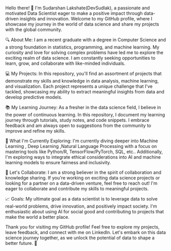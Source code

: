 Hello there! 👋 I'm Sudarshan Lakshate(DevSudlak), a passionate and motivated Data Scientist eager to make a positive impact through data-driven insights and innovation. 
Welcome to my GitHub profile, where I showcase my journey in the world of data science and share my projects with the global community.

🔍 About Me:
I am a recent graduate with a degree in Computer Science and a strong foundation in statistics, programming, and machine learning. 
My curiosity and love for solving complex problems have led me to explore the exciting realm of data science. 
I am constantly seeking opportunities to learn, grow, and collaborate with like-minded individuals.

💻 My Projects:
In this repository, you'll find an assortment of projects that demonstrate my skills and knowledge in data analysis, machine learning, and visualization. 
Each project represents a unique challenge that I've tackled, showcasing my ability to extract meaningful insights from data and develop predictive models.

📚 My Learning Journey:
As a fresher in the data science field, I believe in the power of continuous learning. In this repository, I document my learning journey through tutorials, study notes, and code snippets.
I embrace feedback and am always open to suggestions from the community to improve and refine my skills.

🌱 What I'm Currently Exploring:
I'm currently diving deeper into Machine Learning , Deep Learning ,Natural Language Processing  with a focus on mastering tools like Python/R, TensorFlow/PyTorch, SQL, etc.. Additionally,
I'm exploring ways to integrate ethical considerations into AI and machine learning models to ensure fairness and inclusivity.

🤝 Let's Collaborate:
I am a strong believer in the spirit of collaboration and knowledge sharing. If you're working on exciting data science projects or looking for a partner on a data-driven venture, feel free to reach out!
I'm eager to collaborate and contribute my skills to meaningful projects.

📈 Goals:
My ultimate goal as a data scientist is to leverage data to solve real-world problems, drive innovation, and positively impact society. 
I'm enthusiastic about using AI for social good and contributing to projects that make the world a better place.

Thank you for visiting my GitHub profile! Feel free to explore my projects, leave feedback, and connect with me on LinkedIn. Let's embark on this data science journey together, as we unlock the potential of data to shape a better future. 🚀
